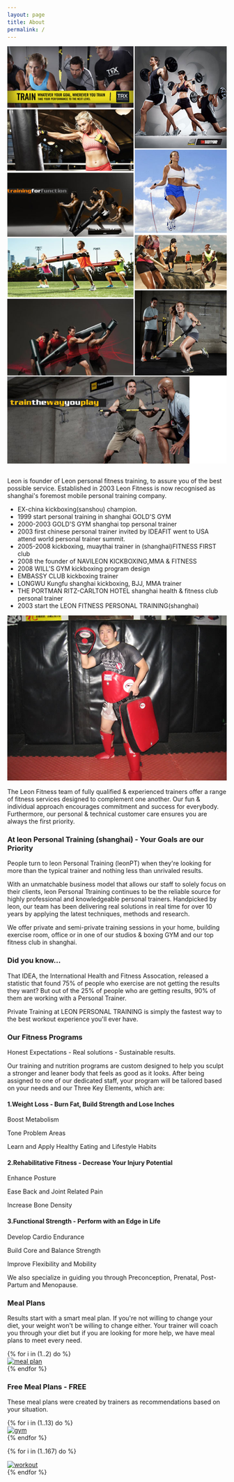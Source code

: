 ```yaml
---
layout: page
title: About
permalink: /
---
```


<div class="row">
  <img class="col-xs-12" src="img/poster.jpg" alt="personal training" style="margin-bottom: 1em;"/>

  <div class="col-xs-12 col-sm-6">
    <p class="lead">
      Leon is founder of Leon personal fitness training,  to assure you of the best possible service. Established in 2003  Leon  Fitness is now recognised as shanghai's foremost mobile personal training company.
    </p>
    <ul>
      <li>EX-china kickboxing(sanshou) champion.</li>
      <li>1999 start personal training in shanghai GOLD'S GYM</li>
      <li>2000-2003 GOLD'S GYM shanghai top personal trainer</li>
      <li>2003 first chinese personal trainer invited by IDEAFIT went to USA </li>attend world personal trainer summit.
      <li>2005-2008 kickboxing, muaythai trainer in (shanghai)FITNESS FIRST club</li>
      <li>2008 the founder of NAVILEON KICKBOXING,MMA &amp; FITNESS</li>
      <li>2008 WILL'S GYM kickboxing program design</li>
      <li>EMBASSY CLUB kickboxing trainer</li>
      <li>LONGWU Kungfu shanghai   kickboxing, BJJ, MMA  trainer</li>
      <li>THE PORTMAN RITZ-CARLTON HOTEL  shanghai  health &amp; fitness club personal trainer</li>
      <li>2003 start the LEON FITNESS PERSONAL TRAINING(shanghai)</li>
    </ul>
  </div>
  <img class="col-xs-12 col-sm-6" src="img/leon.jpg" alt="leon" />
</div>

The Leon Fitness team of fully qualified & experienced trainers offer a range of fitness services designed to complement one another. Our fun & individual approach encourages commitment and success for everybody. Furthermore, our personal & technical customer care ensures you are always the first priority.

### At leon Personal Training (shanghai)  - Your Goals are our Priority


People turn to leon Personal Training (leonPT) when they're looking for more than the typical trainer and nothing less than unrivaled results.

With an unmatchable business model that allows our staff to solely focus on their clients, leon Personal Ttraining continues to be the reliable source for highly professional and knowledgeable personal trainers. Handpicked by leon, our team has been delivering real solutions in real time for over 10 years by applying the latest techniques, methods and research.

We offer private and semi-private training sessions in your home, building exercise room, office or in one of our studios & boxing GYM and our top fitness club in shanghai.

### Did you know...
That IDEA, the International Health and Fitness Assocation, released a statistic that found 75% of people who exercise are not getting the results they want? But out of the 25% of people who are getting results, 90% of them are working with a Personal Trainer.

Private Training at LEON PERSONAL TRAINING is simply the fastest way to the best workout experience you'll ever have.

### Our Fitness Programs

Honest Expectations - Real solutions - Sustainable results.

Our training and nutrition programs are custom designed to help you sculpt a stronger and leaner body that feels as good as it looks. After being assigned to one of our dedicated staff, your program will be tailored based on your needs and our Three Key Elements, which are:

#### 1.Weight Loss - Burn Fat, Build Strength and Lose Inches
Boost Metabolism

Tone Problem Areas

Learn and Apply Healthy Eating and Lifestyle Habits

#### 2.Rehabilitative Fitness - Decrease Your Injury Potential
Enhance Posture

Ease Back and Joint Related Pain

Increase Bone Density

#### 3.Functional Strength - Perform with an Edge in Life
Develop Cardio Endurance

Build Core and Balance Strength

Improve Flexibility and Mobility

We also specialize in guiding you through Preconception, Prenatal, Post-Partum and Menopause.

### Meal Plans
Results start with a smart meal plan. If you're not willing to change your diet, your weight won't be willing to change either. Your trainer will coach you through your diet but if you are looking for more help, we have meal plans to meet every need.

<div class="row">
  {% for i in (1..2) do %}
  <div class="col-xs-6 col-sm-3">
    <a class="fancybox" rel="group" href="/img/mealplan/img-{{ i }}.jpg">
      <img class="img-responsive" src="/img/mealplan/img-{{ i }}.jpg" alt="meal plan" />
    </a>
  </div>
  {% endfor %}
</div>

### Free Meal Plans - FREE

These meal plans were created by trainers as recommendations based on your situation.

<div class="row">
  {% for i in (1..13) do %}
  <div class="col-xs-6 col-sm-3">
    <a class="fancybox" rel="group" href="/img/aboutleon/gym/img-{{ i }}.jpg">
      <img class="img-responsive" src="/img/aboutleon/gym/img-{{ i }}.jpg" alt="gym" />
    </a>
  </div>
  {% endfor %}

  {% for i in (1..167) do %}
  <div class="col-xs-6 col-sm-3">
    <a class="fancybox" rel="group" href="/img/aboutleon/workout/img-{{ i }}.jpg">
      <img class="img-responsive" src="/img/aboutleon/workout/img-{{ i }}.jpg" alt="workout" />
    </a>
  </div>
  {% endfor %}
</div>
